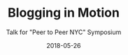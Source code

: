 ---
title: Blogging in Motion
layout: layouts/e.njk
date: 2018-05-26
selected_section: true
location: New York, NY
featured_image: /assets/media/train-stops.png
featured_border: border
featured_solar: non-solar
talk_video: https://youtu.be/TiHKbeDOXas
talk_arena: https://www.are.na/laurel-schwulst/blogging-in-motion
venue: School for Poetic Computation
subtitle: Talk for "Peer to Peer NYC" Symposium
medium:
  - talk
type: project
year:
  - "2018"
media_two_ending:
    - media:
        path: /assets/media/p2p-stations.jpg
        type: image
        alt: TBD
media_two_beginning:
  - media:
      path: /assets/media/p2p-poster.png
      type: image
      size: large
      border: border
      solar: non-solar
      alt: TBD
      caption: Poster by Philippe Cao. Thanks to Callil Capuozzo and New Computer Working Group for organizing.

---